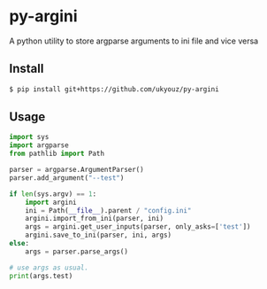 # py-argini
A python utility to store argparse arguments to ini file and vice versa

## Install

```bash
$ pip install git+https://github.com/ukyouz/py-argini
```

## Usage

```python
import sys
import argparse
from pathlib import Path

parser = argparse.ArgumentParser()
parser.add_argument("--test")

if len(sys.argv) == 1:
    import argini
    ini = Path(__file__).parent / "config.ini"
    argini.import_from_ini(parser, ini)
    args = argini.get_user_inputs(parser, only_asks=['test'])
    argini.save_to_ini(parser, ini, args)
else:
    args = parser.parse_args()

# use args as usual.
print(args.test)
```